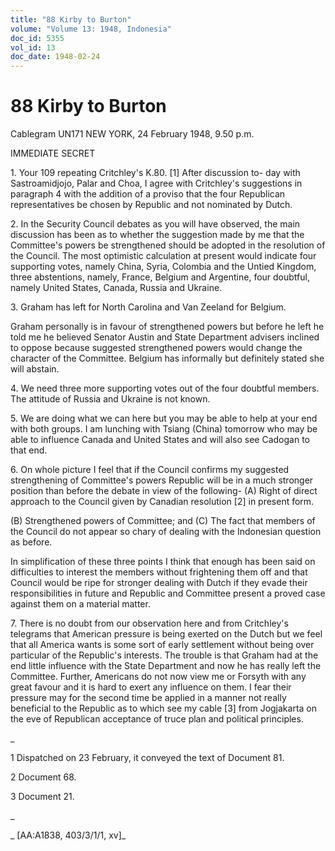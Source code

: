 ```yaml
---
title: "88 Kirby to Burton"
volume: "Volume 13: 1948, Indonesia"
doc_id: 5355
vol_id: 13
doc_date: 1948-02-24
---
```


# 88 Kirby to Burton

Cablegram UN171 NEW YORK, 24 February 1948, 9.50 p.m.

IMMEDIATE SECRET

1\. Your 109 repeating Critchley's K.80. [1] After discussion to- day with Sastroamidjojo, Palar and Choa, I agree with Critchley's suggestions in paragraph 4 with the addition of a proviso that the four Republican representatives be chosen by Republic and not nominated by Dutch.

2\. In the Security Council debates as you will have observed, the main discussion has been as to whether the suggestion made by me that the Committee's powers be strengthened should be adopted in the resolution of the Council. The most optimistic calculation at present would indicate four supporting votes, namely China, Syria, Colombia and the Untied Kingdom, three abstentions, namely, France, Belgium and Argentine, four doubtful, namely United States, Canada, Russia and Ukraine.

3\. Graham has left for North Carolina and Van Zeeland for Belgium.

Graham personally is in favour of strengthened powers but before he left he told me he believed Senator Austin and State Department advisers inclined to oppose because suggested strengthened powers would change the character of the Committee. Belgium has informally but definitely stated she will abstain.

4\. We need three more supporting votes out of the four doubtful members. The attitude of Russia and Ukraine is not known.

5\. We are doing what we can here but you may be able to help at your end with both groups. I am lunching with Tsiang (China) tomorrow who may be able to influence Canada and United States and will also see Cadogan to that end.

6\. On whole picture I feel that if the Council confirms my suggested strengthening of Committee's powers Republic will be in a much stronger position than before the debate in view of the following- (A) Right of direct approach to the Council given by Canadian resolution [2] in present form.

(B) Strengthened powers of Committee; and (C) The fact that members of the Council do not appear so chary of dealing with the Indonesian question as before.

In simplification of these three points I think that enough has been said on difficulties to interest the members without frightening them off and that Council would be ripe for stronger dealing with Dutch if they evade their responsibilities in future and Republic and Committee present a proved case against them on a material matter.

7\. There is no doubt from our observation here and from Critchley's telegrams that American pressure is being exerted on the Dutch but we feel that all America wants is some sort of early settlement without being over particular of the Republic's interests. The trouble is that Graham had at the end little influence with the State Department and now he has really left the Committee. Further, Americans do not now view me or Forsyth with any great favour and it is hard to exert any influence on them. I fear their pressure may for the second time be applied in a manner not really beneficial to the Republic as to which see my cable [3] from Jogjakarta on the eve of Republican acceptance of truce plan and political principles.

_

1 Dispatched on 23 February, it conveyed the text of Document 81.

2 Document 68.

3 Document 21.

_

_ [AA:A1838, 403/3/1/1, xv]_
